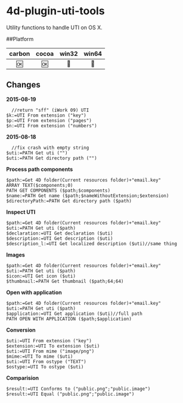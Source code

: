 # 4d-plugin-uti-tools
Utility functions to handle UTI on OS X.

##Platform

| carbon | cocoa | win32 | win64 |
|:------:|:-----:|:---------:|:---------:|
|🆗|🆗|🚫|🚫|

Changes
---

**2015-08-19**
```
  //return "sff" (iWork 09) UTI
$k:=UTI From extension ("key")
$p:=UTI From extension ("pages")
$n:=UTI From extension ("numbers")
```
**2015-08-18**

```
  //fix crash with empty string
$uti:=PATH Get uti ("")
$uti:=PATH Get directory path ("")
```

**Process path components**
 
```
$path:=Get 4D folder(Current resources folder)+"email.key"
ARRAY TEXT($components;0)
PATH GET COMPONENTS ($path;$components)
$name:=PATH Get name ($path;$nameWithoutExtension;$extension)
$directoryPath:=PATH Get directory path ($path)
```

**Inspect UTI**

```
$path:=Get 4D folder(Current resources folder)+"email.key"
$uti:=PATH Get uti ($path)
$declaration:=UTI Get declaration ($uti)
$description:=UTI Get description ($uti)
$description_l:=UTI Get localized description ($uti)//same thing
```

**Images**

```
$path:=Get 4D folder(Current resources folder)+"email.key"
$uti:=PATH Get uti ($path)
$icon:=UTI Get icon ($uti)
$thumbnail:=PATH Get thumbnail ($path;64;64)
```

**Open with application**

```
$path:=Get 4D folder(Current resources folder)+"email.key"
$uti:=PATH Get uti ($path)
$application:=UTI Get application ($uti)//full path
PATH OPEN WITH APPLICATION ($path;$application)
```

**Conversion**

```
$uti:=UTI From extension ("key")
$extension:=UTI To extension ($uti)
$uti:=UTI From mime ("image/png")
$mime:=UTI To mime ($uti)
$uti:=UTI From ostype ("TEXT")
$ostype:=UTI To ostype ($uti)
```

**Comparision**

```
$result:=UTI Conforms to ("public.png";"public.image")
$result:=UTI Equal ("public.png";"public.image")
```
